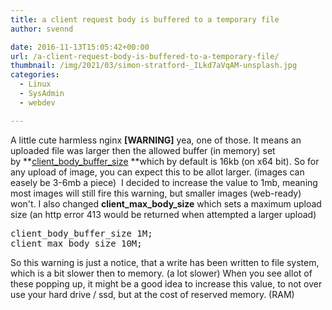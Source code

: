 ```yaml
---
title: a client request body is buffered to a temporary file
author: svennd

date: 2016-11-13T15:05:42+00:00
url: /a-client-request-body-is-buffered-to-a-temporary-file/
thumbnail: /img/2021/03/simon-stratford-_ILkd7aVqAM-unsplash.jpg
categories:
  - Linux
  - SysAdmin
  - webdev

---
```

A little cute harmless nginx **[WARNING]** yea, one of those. It means an uploaded file was larger then the allowed buffer (in memory) set by **[client\_body\_buffer_size][1] **which by default is 16kb (on x64 bit). So for any upload of image, you can expect this to be allot larger. (images can easely be 3-6mb a piece)  I decided to increase the value to 1mb, meaning most images will still fire this warning, but smaller images (web-ready) won't. I also changed **client\_max\_body_size** which sets a maximum upload size (an http error 413 would be returned when attempted a larger upload)

<pre>client_body_buffer_size 1M;
client_max_body_size 10M;</pre>

So this warning is just a notice, that a write has been written to file system, which is a bit slower then to memory. (a lot slower) When you see allot of these popping up, it might be a good idea to increase this value, to not over use your hard drive / ssd, but at the cost of reserved memory. (RAM)

 [1]: http://nginx.org/en/docs/http/ngx_http_core_module.html#client_body_buffer_size